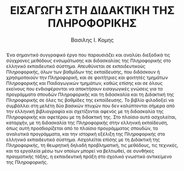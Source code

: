 ---
abstract: Ένα σημαντικό συγγραφικό έργο που παρουσιάζει και αναλύει διεξοδικά τις
  σύγχρονες μεθόδους ενσωμάτωσης και διδασκαλίας της Πληροφορικής στο ελληνικό εκπαιδευτικό
  σύστημα. Απευθύνεται σε εκπαιδευτικούς Πληροφορικής, όλων των βαθμίδων της εκπαίδευσης,
  που διδάσκουν ή χρησιμοποιούν την Πληροφορική, και σε φοιτήτριες και φοιτητές τμημάτων
  Πληροφορικής και Παιδαγωγικών τμημάτων, καθώς επίσης και σε όλους εκείνους που ενδιαφέρονται
  να αποκτήσουν εισαγωγικές γνώσεις για τα προγράμματα σπουδών Πληροφορικής και τη
  διδασκαλία και τη Διδακτική της Πληροφορικής σε όλες τις βαθμίδες της εκπαίδευσης.
  Το βιβλίο φιλοδοξεί να συμβάλλει στη μελέτη δύο βασικών πτυχών που δεν καλύπτονται
  σήμερα από την ελληνική βιβλιογραφία και σχετίζονται αφενός με τη διδασκαλία της
  Πληροφορικής και αφετέρου με τη διδακτική της. Στο πλαίσιο αυτό ασχολείται, καταρχήν,
  με τη διδασκαλία της Πληροφορικής στην ελληνική εκπαίδευση, όπως αυτή προσδιορίζεται
  από το πλαίσιο προγράμματος σπουδών, τα αναλυτικά προγράμματα, και την ιστορική
  εξέλιξη της Πληροφορικής στο ελληνικό εκπαιδευτικό σύστημα. Ασχολείται επίσης με
  τη Διδακτική της Πληροφορικής, τη θεωρητική δηλαδή προβληματική, τις μεθόδους, τις
  τεχνικές, και τα εργαλεία μέσω των οποίων μπορεί να βελτιωθεί, σε συνθήκες πραγματικής
  τάξης, η εκπαιδευτική πράξη στο σχολικό γνωστικό αντικείμενο της Πληροφορικής.
author: Βασιλης Ι. Κομης
cover: https://static.eudoxus.gr/books/preview/78/cover-13678.jpg
edition: 1η
eudoxusid: '13678'
isbn: 960-209-838-4
layout: bibtex
num_pages: '320'
publisher: ΕΚΔΟΣΕΙΣ ΚΛΕΙΔΑΡΙΘΜΟΣ ΕΠΕ
ref: isbn_960_209_838_4
title: ΕΙΣΑΓΩΓΗ ΣΤΗ ΔΙΔΑΚΤΙΚΗ ΤΗΣ ΠΛΗΡΟΦΟΡΙΚΗΣ
year: '2005'
---